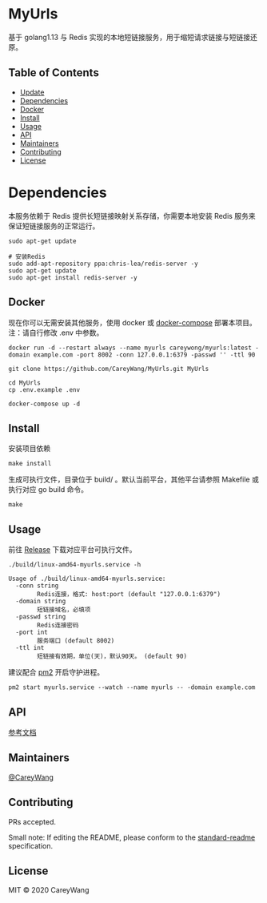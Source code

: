 # MyUrls

基于 golang1.13 与 Redis 实现的本地短链接服务，用于缩短请求链接与短链接还原。

## Table of Contents

- [Update](#update)
- [Dependencies](#dependencies)
- [Docker](#Docker)
- [Install](#install)
- [Usage](#usage)
- [API](#api)
- [Maintainers](#maintainers)
- [Contributing](#contributing)
- [License](#license)

# Dependencies

本服务依赖于 Redis 提供长短链接映射关系存储，你需要本地安装 Redis 服务来保证短链接服务的正常运行。

```shell script
sudo apt-get update

# 安装Redis
sudo add-apt-repository ppa:chris-lea/redis-server -y 
sudo apt-get update 
sudo apt-get install redis-server -y 
```

## Docker 

现在你可以无需安装其他服务，使用 docker 或 [docker-compose](https://docs.docker.com/compose/install/) 部署本项目。注：请自行修改 .env 中参数。

```
docker run -d --restart always --name myurls careywong/myurls:latest -domain example.com -port 8002 -conn 127.0.0.1:6379 -passwd '' -ttl 90
```

```shell script
git clone https://github.com/CareyWang/MyUrls.git MyUrls

cd MyUrls
cp .env.example .env

docker-compose up -d
```

## Install

安装项目依赖

```shell script
make install
```

生成可执行文件，目录位于 build/ 。默认当前平台，其他平台请参照 Makefile 或执行对应 go build 命令。

```shell script
make
```

## Usage

前往 [Release](https://github.com/CareyWang/MyUrls/releases) 下载对应平台可执行文件。

```shell script
./build/linux-amd64-myurls.service -h 

Usage of ./build/linux-amd64-myurls.service:
  -conn string
        Redis连接，格式: host:port (default "127.0.0.1:6379")
  -domain string
        短链接域名，必填项
  -passwd string
        Redis连接密码
  -port int
        服务端口 (default 8002)
  -ttl int
        短链接有效期，单位(天)，默认90天。 (default 90)
```

建议配合 [pm2](https://pm2.keymetrics.io/) 开启守护进程。

```shell script
pm2 start myurls.service --watch --name myurls -- -domain example.com
```

## API

[参考文档](https://myurls.mydoc.li)


## Maintainers

[@CareyWang](https://github.com/CareyWang)

## Contributing

PRs accepted.

Small note: If editing the README, please conform to the [standard-readme](https://github.com/RichardLitt/standard-readme) specification.

## License

MIT © 2020 CareyWang
